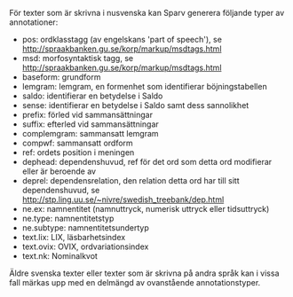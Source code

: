 
För texter som är skrivna i nusvenska kan Sparv generera följande typer av annotationer:


* pos: ordklasstagg (av engelskans 'part of speech'), se http://spraakbanken.gu.se/korp/markup/msdtags.html
* msd: morfosyntaktisk tagg, se http://spraakbanken.gu.se/korp/markup/msdtags.html
* baseform: grundform
* lemgram: lemgram, en formenhet som identifierar böjningstabellen
* saldo: identifierar en betydelse i Saldo
* sense: identifierar en betydelse i Saldo samt dess sannolikhet
* prefix: förled vid sammansättningar
* suffix: efterled vid sammansättningar
* complemgram: sammansatt lemgram
* compwf: sammansatt ordform
* ref: ordets position i meningen
* dephead: dependenshuvud, ref för det ord som detta ord modifierar eller är beroende av
* deprel: dependensrelation, den relation detta ord har till sitt dependenshuvud, se http://stp.ling.uu.se/~nivre/swedish_treebank/dep.html
* ne.ex: namnentitet (namnuttryck, numerisk uttryck eller tidsuttryck)
* ne.type: namnentitetstyp
* ne.subtype: namnentitetsundertyp
* text.lix: LIX, läsbarhetsindex
* text.ovix: OVIX, ordvariationsindex
* text.nk: Nominalkvot


Äldre svenska texter eller texter som är skrivna på andra språk kan i vissa fall
märkas upp med en delmängd av ovanstående annotationstyper.
